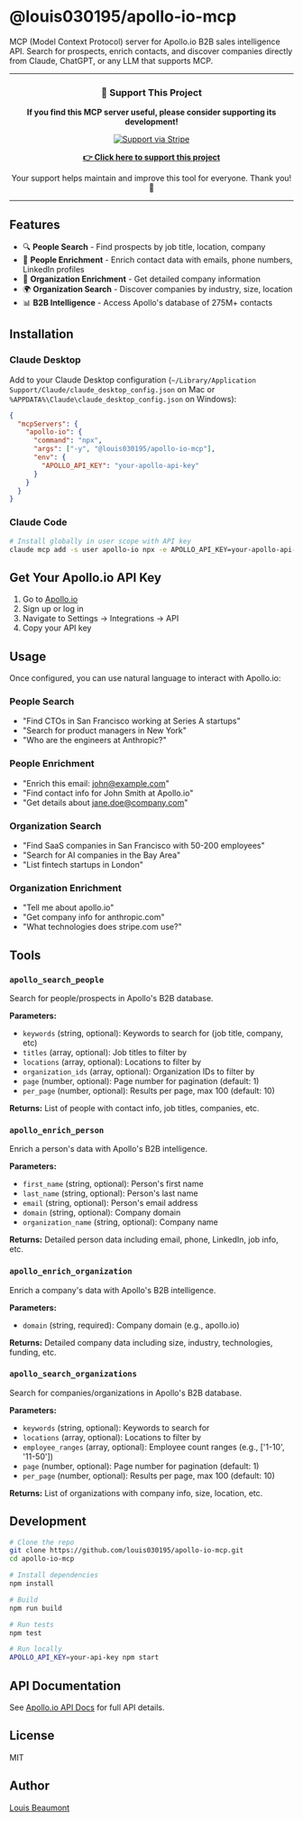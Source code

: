 # @louis030195/apollo-io-mcp

MCP (Model Context Protocol) server for Apollo.io B2B sales intelligence API. Search for prospects, enrich contacts, and discover companies directly from Claude, ChatGPT, or any LLM that supports MCP.

---

<div align="center">

### 💖 Support This Project

**If you find this MCP server useful, please consider supporting its development!**

[![Support via Stripe](https://img.shields.io/badge/Support-Stripe-635bff?style=for-the-badge&logo=stripe&logoColor=white)](https://buy.stripe.com/5kQ14n1j3a347Q59a8)

[**👉 Click here to support this project**](https://buy.stripe.com/5kQ14n1j3a347Q59a8)

Your support helps maintain and improve this tool for everyone. Thank you! 🙏

</div>

---

## Features

- 🔍 **People Search** - Find prospects by job title, location, company
- 👤 **People Enrichment** - Enrich contact data with emails, phone numbers, LinkedIn profiles
- 🏢 **Organization Enrichment** - Get detailed company information
- 🌍 **Organization Search** - Discover companies by industry, size, location
- 📊 **B2B Intelligence** - Access Apollo's database of 275M+ contacts

## Installation

### Claude Desktop

Add to your Claude Desktop configuration (`~/Library/Application Support/Claude/claude_desktop_config.json` on Mac or `%APPDATA%\Claude\claude_desktop_config.json` on Windows):

```json
{
  "mcpServers": {
    "apollo-io": {
      "command": "npx",
      "args": ["-y", "@louis030195/apollo-io-mcp"],
      "env": {
        "APOLLO_API_KEY": "your-apollo-api-key"
      }
    }
  }
}
```

### Claude Code

```bash
# Install globally in user scope with API key
claude mcp add -s user apollo-io npx -e APOLLO_API_KEY=your-apollo-api-key -- -y @louis030195/apollo-io-mcp
```

## Get Your Apollo.io API Key

1. Go to [Apollo.io](https://app.apollo.io/#/settings/integrations/api)
2. Sign up or log in
3. Navigate to Settings → Integrations → API
4. Copy your API key

## Usage

Once configured, you can use natural language to interact with Apollo.io:

### People Search
- "Find CTOs in San Francisco working at Series A startups"
- "Search for product managers in New York"
- "Who are the engineers at Anthropic?"

### People Enrichment
- "Enrich this email: john@example.com"
- "Find contact info for John Smith at Apollo.io"
- "Get details about jane.doe@company.com"

### Organization Search
- "Find SaaS companies in San Francisco with 50-200 employees"
- "Search for AI companies in the Bay Area"
- "List fintech startups in London"

### Organization Enrichment
- "Tell me about apollo.io"
- "Get company info for anthropic.com"
- "What technologies does stripe.com use?"

## Tools

### `apollo_search_people`

Search for people/prospects in Apollo's B2B database.

**Parameters:**
- `keywords` (string, optional): Keywords to search for (job title, company, etc)
- `titles` (array, optional): Job titles to filter by
- `locations` (array, optional): Locations to filter by
- `organization_ids` (array, optional): Organization IDs to filter by
- `page` (number, optional): Page number for pagination (default: 1)
- `per_page` (number, optional): Results per page, max 100 (default: 10)

**Returns:** List of people with contact info, job titles, companies, etc.

### `apollo_enrich_person`

Enrich a person's data with Apollo's B2B intelligence.

**Parameters:**
- `first_name` (string, optional): Person's first name
- `last_name` (string, optional): Person's last name
- `email` (string, optional): Person's email address
- `domain` (string, optional): Company domain
- `organization_name` (string, optional): Company name

**Returns:** Detailed person data including email, phone, LinkedIn, job info, etc.

### `apollo_enrich_organization`

Enrich a company's data with Apollo's B2B intelligence.

**Parameters:**
- `domain` (string, required): Company domain (e.g., apollo.io)

**Returns:** Detailed company data including size, industry, technologies, funding, etc.

### `apollo_search_organizations`

Search for companies/organizations in Apollo's B2B database.

**Parameters:**
- `keywords` (string, optional): Keywords to search for
- `locations` (array, optional): Locations to filter by
- `employee_ranges` (array, optional): Employee count ranges (e.g., ['1-10', '11-50'])
- `page` (number, optional): Page number for pagination (default: 1)
- `per_page` (number, optional): Results per page, max 100 (default: 10)

**Returns:** List of organizations with company info, size, location, etc.

## Development

```bash
# Clone the repo
git clone https://github.com/louis030195/apollo-io-mcp.git
cd apollo-io-mcp

# Install dependencies
npm install

# Build
npm run build

# Run tests
npm test

# Run locally
APOLLO_API_KEY=your-api-key npm start
```

## API Documentation

See [Apollo.io API Docs](https://docs.apollo.io/) for full API details.

## License

MIT

## Author

[Louis Beaumont](https://twitter.com/louis030195)
